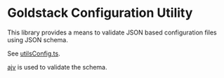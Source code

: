 # Goldstack Configuration Utility

This library provides a means to validate JSON based configuration files using JSON schema.

See [utilsConfig.ts](https://github.com/goldstack/goldstack-lib/blob/master/packages/utils-config/src/utilsConfig.ts).


[ajv](https://github.com/ajv-validator/ajv) is used to validate the schema.